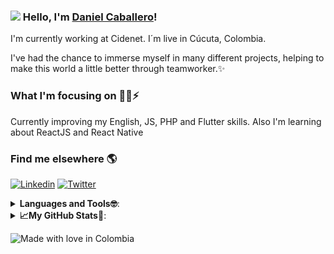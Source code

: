 ### <img src="https://media.giphy.com/media/hvRJCLFzcasrR4ia7z/giphy.gif" width="30px"> Hello, I'm [Daniel Caballero](https://danielcaballero.herokuapp.com)!

I'm currently working at Cidenet. I´m live in Cúcuta, Colombia.

I've had the chance to immerse myself in many different projects, helping to make this world a little better through teamworker.✨

### What I'm focusing on 🧑‍💻⚡️

Currently improving my English, JS, PHP and Flutter skills. Also I'm learning about ReactJS and React Native <br />

### Find me elsewhere 🌎

[![Linkedin](https://img.shields.io/badge/-danielcaballero-blue?style=flat-square&logo=Linkedin&logoColor=white&link=https://www.linkedin.com/in/danielcaballero796/)](https://www.linkedin.com/in/danielcaballero796/) 
[![Twitter](https://img.shields.io/badge/-Twitter-1ca0f1?style=flat-square&labelColor=1ca0f1&logo=twitter&logoColor=white&link=https://twitter.com/_dan796)](https://twitter.com/_dan796)

<details>

<summary><b>Languages and Tools🤓</b>: </summary>
<br>

**Back-end**

<code><img height="20" src="https://raw.githubusercontent.com/github/explore/80688e429a7d4ef2fca1e82350fe8e3517d3494d/topics/java/java.png"></code>
<code><img height="20" src="https://raw.githubusercontent.com/github/explore/80688e429a7d4ef2fca1e82350fe8e3517d3494d/topics/php/php.png"></code>
<code><img height="20" src="https://raw.githubusercontent.com/github/explore/80688e429a7d4ef2fca1e82350fe8e3517d3494d/topics/laravel/laravel.png"></code>
<code><img height="20" src="https://raw.githubusercontent.com/github/explore/80688e429a7d4ef2fca1e82350fe8e3517d3494d/topics/nodejs/nodejs.png"></code>
  
**Front-End** 

<code><img height="20" src="https://raw.githubusercontent.com/github/explore/80688e429a7d4ef2fca1e82350fe8e3517d3494d/topics/javascript/javascript.png"></code>
<code><img height="20" src="https://raw.githubusercontent.com/github/explore/80688e429a7d4ef2fca1e82350fe8e3517d3494d/topics/css/css.png"></code>
<code><img height="20" src="https://raw.githubusercontent.com/github/explore/80688e429a7d4ef2fca1e82350fe8e3517d3494d/topics/html/html.png"></code>
<code><img height="20" src="https://raw.githubusercontent.com/github/explore/80688e429a7d4ef2fca1e82350fe8e3517d3494d/topics/firebase/firebase.png"></code>
<code><img height="20" src="https://raw.githubusercontent.com/github/explore/80688e429a7d4ef2fca1e82350fe8e3517d3494d/topics/react/react.png"></code>

**Mobile**

<code><img height="20" src="https://raw.githubusercontent.com/github/explore/80688e429a7d4ef2fca1e82350fe8e3517d3494d/topics/flutter/flutter.png"></code>
<code><img height="20" src="https://raw.githubusercontent.com/github/explore/80688e429a7d4ef2fca1e82350fe8e3517d3494d/topics/react/react.png"></code>

**Database**

<code><img height="20" src="https://raw.githubusercontent.com/github/explore/80688e429a7d4ef2fca1e82350fe8e3517d3494d/topics/mysql/mysql.png"></code>
<code><img height="20" src="https://raw.githubusercontent.com/github/explore/80688e429a7d4ef2fca1e82350fe8e3517d3494d/topics/sql/sql.png"></code>

**VCS**

<a href="https://gitlab.com/" title="GitLab"> :octocat: </a>
<a href="https://gitlab.com/" title="GitLab"><img src="https://github.com/hussainweb/hussainweb/blob/main/icons/gitlab.png" /></a>

**IDS**

<a href="https://code.visualstudio.com/" title="Visual Studio Code"><img src="https://github.com/hussainweb/hussainweb/blob/main/icons/vscode.png" /></a>
<a href="https://www.jetbrains.com/phpstorm/" title="PHPStorm"><img src="https://github.com/hussainweb/hussainweb/blob/main/icons/phpstorm.png" /></a>

</details>

<details>

<summary><b>📈My GitHub Stats🧠</b>: </summary>

<p align="center">
  
<img src="https://github-readme-stats.vercel.app/api?username=danielcaballero796&show_icons=true&theme=gotham" alt="danielcaballero796" />
<br>
<img src = "https://github-readme-stats.vercel.app/api/top-langs/?username=danielcaballero796&hide=css,java,html&theme=gotham">

</p>

[![trophy](https://github-profile-trophy.vercel.app/?username=danielcaballero796)](https://github.com/danielcaballero796/github-profile-trophy) 

</details>

<p align="center">
  
![Made with love in Colombia](https://madewithlove.now.sh/co?heart=true&template=for-the-badge)
  
</p>
